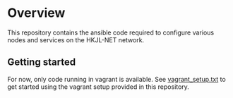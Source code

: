 # Overview
This repository contains the ansible code required to configure various nodes
and services on the HKJL-NET network.

## Getting started
For now, only code running in vagrant is available. See [vagrant_setup.txt](../master/docs/vagrant_setup.txt) to get started using the vagrant setup provided in this repository.
